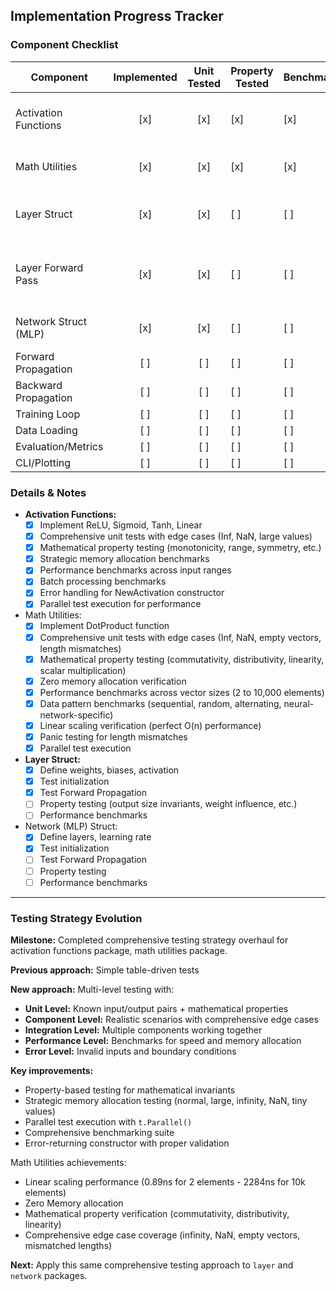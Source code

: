 ## Implementation Progress Tracker

### Component Checklist

| Component                | Implemented | Unit Tested | Property Tested | Benchmarked | Notes                |
|--------------------------|:-----------:|:-----------:|----------------------|----------------------|----------------------|
| Activation Functions     | [x]         | [x]         |[x]|[x]|ReLU, Sigmoid, Tanh, Linear|
| Math Utilities           | [x]       | [x]       |[x]|[x]|DotProduct with zero allocation|
| Layer Struct             | [x]         | [x]         |[ ]|[ ]|Init, shape, activation, value ranges|
| Layer Forward Pass       | [x]         | [x]         |[ ]|[ ]|Output shape, activations, input checks|
| Network Struct (MLP)     | [x]         | [x]         |[ ]|[ ]|Init, error handling, tests|
| Forward Propagation      | [ ]         | [ ]         | [ ] | [ ] |                      |
| Backward Propagation     | [ ]         | [ ]         | [ ] | [ ] |                      |
| Training Loop            | [ ]         | [ ]         | [ ] | [ ] |                      |
| Data Loading             | [ ]         | [ ]         | [ ] | [ ] |                      |
| Evaluation/Metrics       | [ ]         | [ ]         | [ ] | [ ] |                      |
| CLI/Plotting             | [ ]         | [ ]         | [ ] | [ ] |                      |

### Details & Notes

- **Activation Functions:**
  - [x] Implement ReLU, Sigmoid, Tanh, Linear
  - [x] Comprehensive unit tests with edge cases (Inf, NaN, large values)
  - [x] Mathematical property testing (monotonicity, range, symmetry, etc.)
  - [x] Strategic memory allocation benchmarks
  - [x] Performance benchmarks across input ranges
  - [x] Batch processing benchmarks
  - [x] Error handling for NewActivation constructor
  - [x] Parallel test execution for performance

- Math Utilities:
  - [x] Implement DotProduct function
  - [x] Comprehensive unit tests with edge cases (Inf, NaN, empty vectors, length mismatches)
  - [x] Mathematical property testing (commutativity, distributivity, linearity, scalar multiplication)
  - [x] Zero memory allocation verification
  - [x] Performance benchmarks across vector sizes (2 to 10,000 elements)
  - [x] Data pattern benchmarks (sequential, random, alternating, neural-network-specific)
  - [x] Linear scaling verification (perfect O(n) performance)
  - [x] Panic testing for length mismatches
  - [x] Parallel test execution
  
- **Layer Struct:**
  - [x] Define weights, biases, activation
  - [x] Test initialization
  - [x] Test Forward Propagation
  - [ ] Property testing (output size invariants, weight influence, etc.)
  - [ ] Performance benchmarks
  
- Network (MLP) Struct:
  - [x] Define layers, learning rate
  - [x] Test initialization    
  - [ ] Test Forward Propagation
  - [ ] Property testing
  - [ ] Performance benchmarks

---

### Testing Strategy Evolution

**Milestone:** Completed comprehensive testing strategy overhaul for activation functions package, math utilities package.

**Previous approach:** Simple table-driven tests 

**New approach:** Multi-level testing with:

- **Unit Level:** Known input/output pairs + mathematical properties
- **Component Level:** Realistic scenarios with comprehensive edge cases
- **Integration Level:** Multiple components working together
- **Performance Level:** Benchmarks for speed and memory allocation
- **Error Level:** Invalid inputs and boundary conditions

**Key improvements:**

- Property-based testing for mathematical invariants
- Strategic memory allocation testing (normal, large, infinity, NaN, tiny values)
- Parallel test execution with `t.Parallel()`
- Comprehensive benchmarking suite
- Error-returning constructor with proper validation


Math Utilities achievements:
- Linear scaling performance (0.89ns for 2 elements - 2284ns for 10k elements)
- Zero Memory allocation
- Mathematical property verification (commutativity, distributivity, linearity)
- Comprehensive edge case coverage (infinity, NaN, empty vectors, mismatched lengths)

**Next:** Apply this same comprehensive testing approach to `layer` and `network` packages.
